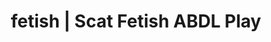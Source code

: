 ---
categories:
- Self-Pleasure
- ABDL Play
- Vintage Boudoir
- ASMR Erotica
- Immersive Erotica
image: /assets/images/1747714218686.jpg
layout: post
schema:
  description: Premium adult content featuring ABDL Play, Scat Fetish. High-quality
    artwork with sensual themes.
  keywords:
  - NSFW Art
  - ABDL Play
  - Scat Fetish
  - Lingerie Art
  - Latex Fetish
  - Fantasy Kink
  name: 1747714218686 | ABDL Play Scat Fetish
  type: VisualArtwork
seo:
  description: Featured content with premium Scat Fetish, ABDL Play. HD images available.
  keywords: Scat Fetish, ABDL Play
  og_image: /assets/images/1747714218686.jpg
  schema_type: VisualArtwork
tags:
- '#fetish'
- ABDL Play
- Scat Fetish
title: fetish | Scat Fetish ABDL Play
---